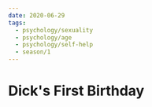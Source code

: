 ```yaml
---
date: 2020-06-29
tags:
  - psychology/sexuality
  - psychology/age
  - psychology/self-help
  - season/1
---
```


# Dick's First Birthday

